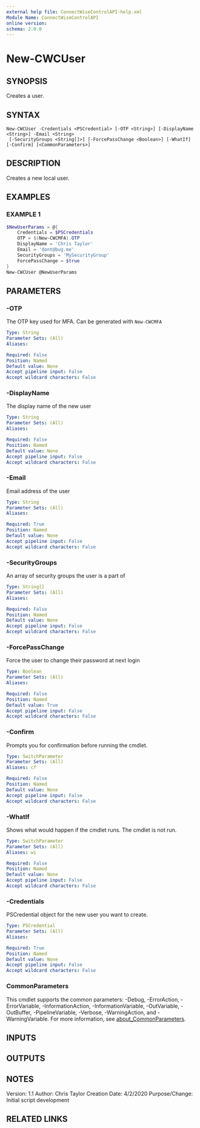 ```yaml
---
external help file: ConnectWiseControlAPI-help.xml
Module Name: ConnectWiseControlAPI
online version:
schema: 2.0.0
---
```


# New-CWCUser

## SYNOPSIS
Creates a user.

## SYNTAX

```
New-CWCUser -Credentials <PSCredential> [-OTP <String>] [-DisplayName <String>] -Email <String>
 [-SecurityGroups <String[]>] [-ForcePassChange <Boolean>] [-WhatIf] [-Confirm] [<CommonParameters>]
```

## DESCRIPTION
Creates a new local user.

## EXAMPLES

### EXAMPLE 1
```powershell
$NewUserParams = @{
    Credentials = $PSCredentials
    OTP = $(New-CWCMFA).OTP
    DisplayName = 'Chris Taylor'
    Email = 'dont@bug.me'
    SecurityGroups = 'MySecurityGroup'
    ForcePassChange = $true
}
New-CWCUser @NewUserParams
```

## PARAMETERS

### -OTP
The OTP key used for MFA. Can be generated with `New-CWCMFA`

```yaml
Type: String
Parameter Sets: (All)
Aliases:

Required: False
Position: Named
Default value: None
Accept pipeline input: False
Accept wildcard characters: False
```

### -DisplayName
The display name of the new user

```yaml
Type: String
Parameter Sets: (All)
Aliases:

Required: False
Position: Named
Default value: None
Accept pipeline input: False
Accept wildcard characters: False
```

### -Email
Email address of the user

```yaml
Type: String
Parameter Sets: (All)
Aliases:

Required: True
Position: Named
Default value: None
Accept pipeline input: False
Accept wildcard characters: False
```

### -SecurityGroups
An array of security groups the user is a part of

```yaml
Type: String[]
Parameter Sets: (All)
Aliases:

Required: False
Position: Named
Default value: None
Accept pipeline input: False
Accept wildcard characters: False
```

### -ForcePassChange
Force the user to change their password at next login

```yaml
Type: Boolean
Parameter Sets: (All)
Aliases:

Required: False
Position: Named
Default value: True
Accept pipeline input: False
Accept wildcard characters: False
```

### -Confirm
Prompts you for confirmation before running the cmdlet.

```yaml
Type: SwitchParameter
Parameter Sets: (All)
Aliases: cf

Required: False
Position: Named
Default value: None
Accept pipeline input: False
Accept wildcard characters: False
```

### -WhatIf
Shows what would happen if the cmdlet runs. The cmdlet is not run.

```yaml
Type: SwitchParameter
Parameter Sets: (All)
Aliases: wi

Required: False
Position: Named
Default value: None
Accept pipeline input: False
Accept wildcard characters: False
```

### -Credentials
PSCredential object for the new user you want to create.

```yaml
Type: PSCredential
Parameter Sets: (All)
Aliases:

Required: True
Position: Named
Default value: None
Accept pipeline input: False
Accept wildcard characters: False
```

### CommonParameters
This cmdlet supports the common parameters: -Debug, -ErrorAction, -ErrorVariable, -InformationAction, -InformationVariable, -OutVariable, -OutBuffer, -PipelineVariable, -Verbose, -WarningAction, and -WarningVariable. For more information, see [about_CommonParameters](http://go.microsoft.com/fwlink/?LinkID=113216).

## INPUTS

## OUTPUTS

## NOTES
Version:        1.1
Author:         Chris Taylor
Creation Date:  4/2/2020
Purpose/Change: Initial script development

## RELATED LINKS
